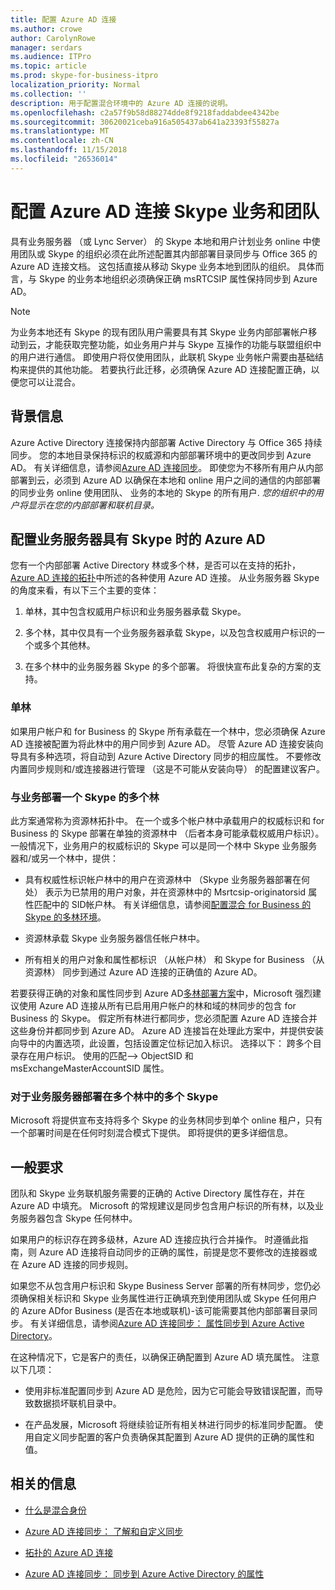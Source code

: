 ```yaml
---
title: 配置 Azure AD 连接
ms.author: crowe
author: CarolynRowe
manager: serdars
ms.audience: ITPro
ms.topic: article
ms.prod: skype-for-business-itpro
localization_priority: Normal
ms.collection: ''
description: 用于配置混合环境中的 Azure AD 连接的说明。
ms.openlocfilehash: c2a57f9b58d88274dde8f9218faddabdee4342be
ms.sourcegitcommit: 30620021ceba916a505437ab641a23393f55827a
ms.translationtype: MT
ms.contentlocale: zh-CN
ms.lasthandoff: 11/15/2018
ms.locfileid: "26536014"
---
```

# <a name="configure-azure-ad-connect-for-skype-for-business-and-teams"></a>配置 Azure AD 连接 Skype 业务和团队 
 
具有业务服务器 （或 Lync Server） 的 Skype 本地和用户计划业务 online 中使用团队或 Skype 的组织必须在此所述配置其内部部署目录同步与 Office 365 的 Azure AD 连接文档。  这包括直接从移动 Skype 业务本地到团队的组织。 具体而言，与 Skype 的业务本地组织必须确保正确 msRTCSIP 属性保持同步到 Azure AD。 

> [!NOTE]
> 为业务本地还有 Skype 的现有团队用户需要具有其 Skype 业务内部部署帐户移动到云，才能获取完整功能，如业务用户并与 Skype 互操作的功能与联盟组织中的用户进行通信。 即使用户将仅使用团队，此联机 Skype 业务帐户需要由基础结构来提供的其他功能。  若要执行此迁移，必须确保 Azure AD 连接配置正确，以便您可以让混合。
 

## <a name="background-information"></a>背景信息

Azure Active Directory 连接保持内部部署 Active Directory 与 Office 365 持续同步。  您的本地目录保持标识的权威源和内部部署环境中的更改同步到 Azure AD。 有关详细信息，请参阅[Azure AD 连接同步](https://docs.microsoft.com/en-us/azure/active-directory/hybrid/how-to-connect-sync-whatis)。 即使您为不移所有用户从内部部署到云，必须到 Azure AD 以确保在本地和 online 用户之间的通信的内部部署的同步业务 online 使用团队、 业务的本地的 Skype 的所有用户. *您的组织中的用户将显示在您的内部部署和联机目录。*


## <a name="configuring-azure-ad-when-you-have-skype-for-business-server"></a>配置业务服务器具有 Skype 时的 Azure AD 

您有一个内部部署 Active Directory 林或多个林，是否可以在支持的拓扑， [Azure AD 连接的拓扑](https://docs.microsoft.com/en-us/azure/active-directory/hybrid/plan-connect-topologies)中所述的各种使用 Azure AD 连接。  从业务服务器 Skype 的角度来看，有以下三个主要的变体： 

1. 单林，其中包含权威用户标识和业务服务器承载 Skype。 

2. 多个林，其中仅具有一个业务服务器承载 Skype，以及包含权威用户标识的一个或多个其他林。 

3. 在多个林中的业务服务器 Skype 的多个部署。 将很快宣布此复杂的方案的支持。

### <a name="single-forest"></a>单林 

如果用户帐户和 for Business 的 Skype 所有承载在一个林中，您必须确保 Azure AD 连接被配置为将此林中的用户同步到 Azure AD。  尽管 Azure AD 连接安装向导具有多种选项，将自动到 Azure Active Directory 同步的相应属性。 不要修改内置同步规则和/或连接器进行管理 （这是不可能从安装向导） 的配置建议客户。  

### <a name="multiple-forests-with-one-skype-for-business-deployment"></a>与业务部署一个 Skype 的多个林 

此方案通常称为资源林拓扑中。 在一个或多个帐户林中承载用户的权威标识和 for Business 的 Skype 部署在单独的资源林中 （后者本身可能承载权威用户标识）。 一般情况下，业务用户的权威标识的 Skype 可以是同一个林中 Skype 业务服务器和/或另一个林中，提供： 

- 具有权威性标识帐户林中的用户在资源林中 （Skype 业务服务器部署在何处） 表示为已禁用的用户对象，并在资源林中的 Msrtcsip-originatorsid 属性匹配中的 SID帐户林。 有关详细信息，请参阅[配置混合 for Business 的 Skype 的多林环境](configure-a-multi-forest-environment-for-hybrid.md)。

- 资源林承载 Skype 业务服务器信任帐户林中。  

- 所有相关的用户对象和属性都标识 （从帐户林） 和 Skype for Business （从资源林） 同步到通过 Azure AD 连接的正确值的 Azure AD。  

 若要获得正确的对象和属性同步到 Azure AD[多林部署方案](configure-a-multi-forest-environment-for-hybrid.md)中，Microsoft 强烈建议使用 Azure AD 连接从所有已启用用户帐户的林和域的林同步的包含 for Business 的 Skype。  假定所有林进行都同步，您必须配置 Azure AD 连接合并这些身份并都同步到 Azure AD。 Azure AD 连接旨在处理此方案中，并提供安装向导中的内置选项，此设置，包括设置定位标记加入标识。  选择以下： 跨多个目录存在用户标识。 使用的匹配--> ObjectSID 和 msExchangeMasterAccountSID 属性。


### <a name="multiple-skype-for-business-server-deployments-in-multiple-forests"></a>对于业务服务器部署在多个林中的多个 Skype 

Microsoft 将提供宣布支持将多个 Skype 的业务林同步到单个 online 租户，只有一个部署时间是在任何时刻混合模式下提供。 即将提供的更多详细信息。 

## <a name="general-requirements"></a>一般要求 

团队和 Skype 业务联机服务需要的正确的 Active Directory 属性存在，并在 Azure AD 中填充。  Microsoft 的常规建议是同步包含用户标识的所有林，以及业务服务器包含 Skype 任何林中。

 如果用户的标识存在跨多级林，Azure AD 连接应执行合并操作。 时遵循此指南，则 Azure AD 连接将自动同步的正确的属性，前提是您不要修改的连接器或在 Azure AD 连接的同步规则。 
  
如果您不从包含用户标识和 Skype Business Server 部署的所有林同步，您仍必须确保相关标识和 Skype 业务属性进行正确填充到使用团队或 Skype 任何用户的 Azure ADfor Business (是否在本地或联机)-该可能需要其他内部部署目录同步。 有关详细信息，请参阅[Azure AD 连接同步： 属性同步到 Azure Active Directory](https://docs.microsoft.com/en-us/azure/active-directory/hybrid/reference-connect-sync-attributes-synchronized)。

在这种情况下，它是客户的责任，以确保正确配置到 Azure AD 填充属性。 注意以下几项： 

- 使用非标准配置同步到 Azure AD 是危险，因为它可能会导致错误配置，而导致数据损坏联机目录中。

- 在产品发展，Microsoft 将继续验证所有相关林进行同步的标准同步配置。 使用自定义同步配置的客户负责确保其配置到 Azure AD 提供的正确的属性和值。 

## <a name="related-information"></a>相关的信息

- [什么是混合身份](https://docs.microsoft.com/en-us/azure/active-directory/hybrid/whatis-hybrid-identity?toc=%2Fen-us%2Fazure%2Factive-directory%2Fhybrid%2FTOC.json&bc=%2Fen-us%2Fazure%2Fbread%2Ftoc.json)

- [Azure AD 连接同步： 了解和自定义同步](https://docs.microsoft.com/en-us/azure/active-directory/hybrid/how-to-connect-sync-whatis)

- [拓扑的 Azure AD 连接](https://docs.microsoft.com/en-us/azure/active-directory/hybrid/plan-connect-topologies)

- [Azure AD 连接同步： 同步到 Azure Active Directory 的属性](https://docs.microsoft.com/en-us/azure/active-directory/hybrid/reference-connect-sync-attributes-synchronized)
